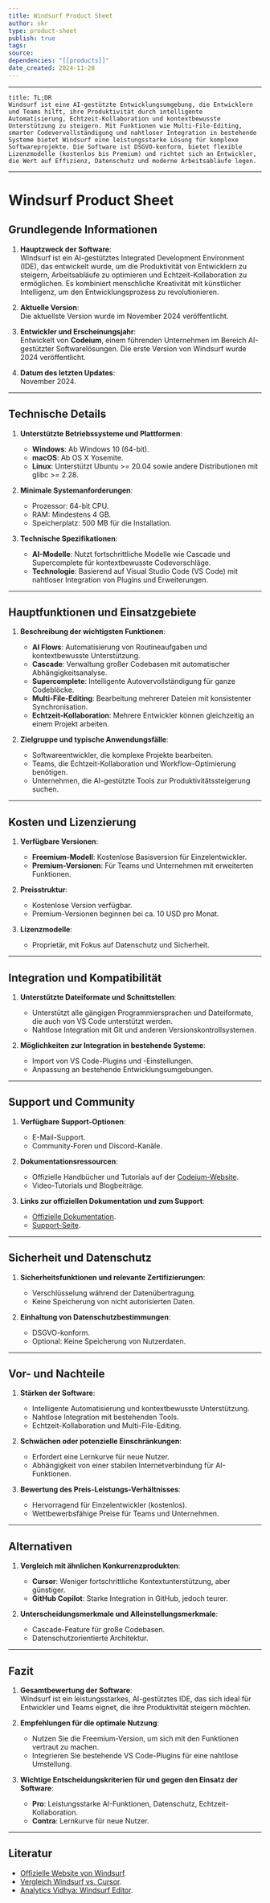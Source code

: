 ```yaml
---
title: Windsurf Product Sheet
author: skr
type: product-sheet
publish: true
tags: 
source: 
dependencies: "[[products]]"
date_created: 2024-11-28
---
```

---
```ad-tldr
title: TL;DR
Windsurf ist eine AI-gestützte Entwicklungsumgebung, die Entwicklern und Teams hilft, ihre Produktivität durch intelligente Automatisierung, Echtzeit-Kollaboration und kontextbewusste Unterstützung zu steigern. Mit Funktionen wie Multi-File-Editing, smarter Codevervollständigung und nahtloser Integration in bestehende Systeme bietet Windsurf eine leistungsstarke Lösung für komplexe Softwareprojekte. Die Software ist DSGVO-konform, bietet flexible Lizenzmodelle (kostenlos bis Premium) und richtet sich an Entwickler, die Wert auf Effizienz, Datenschutz und moderne Arbeitsabläufe legen.

```
---
# Windsurf Product Sheet
## **Grundlegende Informationen**
1. **Hauptzweck der Software**:  
   Windsurf ist ein AI-gestütztes Integrated Development Environment (IDE), das entwickelt wurde, um die Produktivität von Entwicklern zu steigern, Arbeitsabläufe zu optimieren und Echtzeit-Kollaboration zu ermöglichen. Es kombiniert menschliche Kreativität mit künstlicher Intelligenz, um den Entwicklungsprozess zu revolutionieren.
   
2. **Aktuelle Version**:  
   Die aktuellste Version wurde im November 2024 veröffentlicht.

3. **Entwickler und Erscheinungsjahr**:  
   Entwickelt von **Codeium**, einem führenden Unternehmen im Bereich AI-gestützter Softwarelösungen. Die erste Version von Windsurf wurde 2024 veröffentlicht.

4. **Datum des letzten Updates**:  
   November 2024.

---

## **Technische Details**
1. **Unterstützte Betriebssysteme und Plattformen**:  
   - **Windows**: Ab Windows 10 (64-bit).  
   - **macOS**: Ab OS X Yosemite.  
   - **Linux**: Unterstützt Ubuntu >= 20.04 sowie andere Distributionen mit glibc >= 2.28.

2. **Minimale Systemanforderungen**:  
   - Prozessor: 64-bit CPU.  
   - RAM: Mindestens 4 GB.  
   - Speicherplatz: 500 MB für die Installation.  

3. **Technische Spezifikationen**:  
   - **AI-Modelle**: Nutzt fortschrittliche Modelle wie Cascade und Supercomplete für kontextbewusste Codevorschläge.  
   - **Technologie**: Basierend auf Visual Studio Code (VS Code) mit nahtloser Integration von Plugins und Erweiterungen.

---

## **Hauptfunktionen und Einsatzgebiete**
1. **Beschreibung der wichtigsten Funktionen**:  
   - **AI Flows**: Automatisierung von Routineaufgaben und kontextbewusste Unterstützung.  
   - **Cascade**: Verwaltung großer Codebasen mit automatischer Abhängigkeitsanalyse.  
   - **Supercomplete**: Intelligente Autovervollständigung für ganze Codeblöcke.  
   - **Multi-File-Editing**: Bearbeitung mehrerer Dateien mit konsistenter Synchronisation.  
   - **Echtzeit-Kollaboration**: Mehrere Entwickler können gleichzeitig an einem Projekt arbeiten.

2. **Zielgruppe und typische Anwendungsfälle**:  
   - Softwareentwickler, die komplexe Projekte bearbeiten.  
   - Teams, die Echtzeit-Kollaboration und Workflow-Optimierung benötigen.  
   - Unternehmen, die AI-gestützte Tools zur Produktivitätssteigerung suchen.

---

## **Kosten und Lizenzierung**
1. **Verfügbare Versionen**:  
   - **Freemium-Modell**: Kostenlose Basisversion für Einzelentwickler.  
   - **Premium-Versionen**: Für Teams und Unternehmen mit erweiterten Funktionen.

2. **Preisstruktur**:  
   - Kostenlose Version verfügbar.  
   - Premium-Versionen beginnen bei ca. 10 USD pro Monat.

3. **Lizenzmodelle**:  
   - Proprietär, mit Fokus auf Datenschutz und Sicherheit.

---

## **Integration und Kompatibilität**
1. **Unterstützte Dateiformate und Schnittstellen**:  
   - Unterstützt alle gängigen Programmiersprachen und Dateiformate, die auch von VS Code unterstützt werden.  
   - Nahtlose Integration mit Git und anderen Versionskontrollsystemen.

2. **Möglichkeiten zur Integration in bestehende Systeme**:  
   - Import von VS Code-Plugins und -Einstellungen.  
   - Anpassung an bestehende Entwicklungsumgebungen.

---

## **Support und Community**
1. **Verfügbare Support-Optionen**:  
   - E-Mail-Support.  
   - Community-Foren und Discord-Kanäle.  

2. **Dokumentationsressourcen**:  
   - Offizielle Handbücher und Tutorials auf der [Codeium-Website](https://codeium.com/windsurf).  
   - Video-Tutorials und Blogbeiträge.

3. **Links zur offiziellen Dokumentation und zum Support**:  
   - [Offizielle Dokumentation](https://codeium.com/windsurf/documentation).  
   - [Support-Seite](https://codeium.com/windsurf/support).

---

## **Sicherheit und Datenschutz**
1. **Sicherheitsfunktionen und relevante Zertifizierungen**:  
   - Verschlüsselung während der Datenübertragung.  
   - Keine Speicherung von nicht autorisierten Daten.  

2. **Einhaltung von Datenschutzbestimmungen**:  
   - DSGVO-konform.  
   - Optional: Keine Speicherung von Nutzerdaten.

---

## **Vor- und Nachteile**
1. **Stärken der Software**:  
   - Intelligente Automatisierung und kontextbewusste Unterstützung.  
   - Nahtlose Integration mit bestehenden Tools.  
   - Echtzeit-Kollaboration und Multi-File-Editing.

2. **Schwächen oder potenzielle Einschränkungen**:  
   - Erfordert eine Lernkurve für neue Nutzer.  
   - Abhängigkeit von einer stabilen Internetverbindung für AI-Funktionen.

3. **Bewertung des Preis-Leistungs-Verhältnisses**:  
   - Hervorragend für Einzelentwickler (kostenlos).  
   - Wettbewerbsfähige Preise für Teams und Unternehmen.

---

## **Alternativen**
1. **Vergleich mit ähnlichen Konkurrenzprodukten**:  
   - **Cursor**: Weniger fortschrittliche Kontextunterstützung, aber günstiger.  
   - **GitHub Copilot**: Starke Integration in GitHub, jedoch teurer.  

2. **Unterscheidungsmerkmale und Alleinstellungsmerkmale**:  
   - Cascade-Feature für große Codebasen.  
   - Datenschutzorientierte Architektur.

---

## **Fazit**
1. **Gesamtbewertung der Software**:  
   Windsurf ist ein leistungsstarkes, AI-gestütztes IDE, das sich ideal für Entwickler und Teams eignet, die ihre Produktivität steigern möchten.

2. **Empfehlungen für die optimale Nutzung**:  
   - Nutzen Sie die Freemium-Version, um sich mit den Funktionen vertraut zu machen.  
   - Integrieren Sie bestehende VS Code-Plugins für eine nahtlose Umstellung.

3. **Wichtige Entscheidungskriterien für und gegen den Einsatz der Software**:  
   - **Pro**: Leistungsstarke AI-Funktionen, Datenschutz, Echtzeit-Kollaboration.  
   - **Contra**: Lernkurve für neue Nutzer.

---

## **Literatur**
- [Offizielle Website von Windsurf](https://codeium.com/windsurf).  
- [Vergleich Windsurf vs. Cursor](https://medium.com/codex/windsurf-vs-cursor-a-developers-dilemma-451a228d4d43).  
- [Analytics Vidhya: Windsurf Editor](https://www.analyticsvidhya.com/blog/2024/11/windsurf-editor/).  

